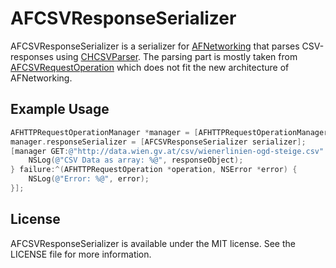 AFCSVResponseSerializer
=====================

AFCSVResponseSerializer is a serializer for [AFNetworking](https://github.com/AFNetworking/AFNetworking/) that parses CSV-responses using [CHCSVParser](https://github.com/davedelong/CHCSVParser). The parsing part is mostly taken from [AFCSVRequestOperation](https://github.com/acerbetti/AFCSVRequestOperation) which does not fit the new architecture of AFNetworking.

Example Usage
------------------

``` objective-c
AFHTTPRequestOperationManager *manager = [AFHTTPRequestOperationManager manager];
manager.responseSerializer = [AFCSVResponseSerializer serializer];
[manager GET:@"http://data.wien.gv.at/csv/wienerlinien-ogd-steige.csv" parameters:nil success:^(AFHTTPRequestOperation *operation, id responseObject) {
    NSLog(@"CSV Data as array: %@", responseObject);
} failure:^(AFHTTPRequestOperation *operation, NSError *error) {
    NSLog(@"Error: %@", error);
}];

```

License
------------------
AFCSVResponseSerializer is available under the MIT license. See the LICENSE file for more information.